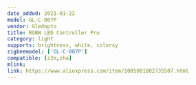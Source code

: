 ```yaml
---
date_added: 2021-01-22
model: GL-C-007P
vendor: Gledopto
title: RGBW LED Controller Pro
category: light
supports: brightness, white, colorxy
zigbeemodel: ['GL-C-007P']
compatible: [z2m,zha]
mlink: 
link: https://www.aliexpress.com/item/1005001802735507.html
---
```

